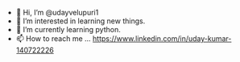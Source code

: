 - 👋 Hi, I’m @udayvelupuri1
- 👀 I’m interested in learning new things.
- 🌱 I’m currently learning python.
- 📫 How to reach me ...
https://www.linkedin.com/in/uday-kumar-140722226
<!---
udayvelupuri1/udayvelupuri1 is a ✨ special ✨ repository because its `README.md` (this file) appears on your GitHub profile.
You can click the Preview link to take a look at your changes.
--->
